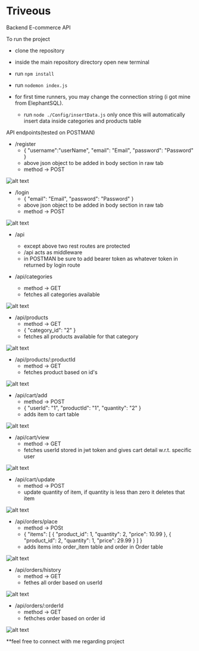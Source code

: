 # Triveous

Backend E-commerce API

To run the project

- clone the repository
- inside the main repository directory open new terminal
- run `npm install`
- run `nodemon index.js`

- for first time runners, you may change the connection string (i got mine from ElephantSQL).
  - run `node ./Config/insertData.js` only once this will automatically insert data inside categories and products table

API endpoints(tested on POSTMAN)

- /register
  - {
    "username":"userName",
    "email": "Email",
    "password": "Password"
    }
  - above json object to be added in body section in raw tab
  - method -> POST

![alt text](static/register.png)

- /login
  - {
    "email": "Email",
    "password": "Password"
    }
  - above json object to be added in body section in raw tab
  - method -> POST

![alt text](static/login.png)

- /api

  - except above two rest routes are protected
  - /api acts as middleware
  - in POSTMAN be sure to add bearer token as whatever token in returned by login route

- /api/categories
  - method -> GET
  - fetches all categories available

![alt text](static/categories.png)

- /api/products
  - method -> GET
  - {
    "category_id": "2"
    }
  - fetches all products available for that category

![alt text](static/products.png)

- /api/products/:productId
  - method -> GET
  - fetches product based on id's

![alt text](static/productsid.png)

- /api/cart/add
  - method -> POST
  - {
    "userId": "1",
    "productId": "1",
    "quantity": "2"
    }
  - adds item to cart table

![alt text](static/addToCart.png)

- /api/cart/view
  - method -> GET
  - fetches userId stored in jwt token and gives cart detail w.r.t. specific user

![alt text](static/cartView.png)

- /api/cart/update
  - method -> POST
  - update quantity of item, if quantity is less than zero it deletes that item

![alt text](static/cartUpdate.png)

- /api/orders/place 
    - method -> POSt 
    -   {
            "items": [
                {
                    "product_id": 1,
                    "quantity": 2,
                    "price": 10.99
                },
                {
                    "product_id": 2,
                    "quantity": 1,
                    "price": 29.99
                }
            ]
        }
    - adds items into order_item table and order in Order table

![alt text](static/placeOrder.png)

- /api/orders/history
    - method -> GET
    - fethes all order based on userId

![alt text](static/orderHistory.png)

- /api/orders/:orderId
    - method -> GET
    - fethches order based on order id

![alt text](static/orderById.png)

**feel free to connect with me regarding project